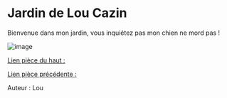 # Jardin de Lou Cazin

Bienvenue dans mon jardin, vous inquiétez pas mon chien ne mord pas !

![image](https://user-images.githubusercontent.com/115231432/197833234-4c5decbb-17bd-4afc-a12c-11d0788aec8f.png)

[Lien pièce du haut :](https://github.com/ThomasQlf/TP2Labyrinthe/blob/main/labyrinthe-mtsl-maison/arriv%C3%A9e.md)

[Lien pièce précédente :](https://github.com/ThomasQlf/TP2Labyrinthe/blob/main/labyrinthe-mtsl-maison/Garage-Lou-Cazin.md)

Auteur : Lou
